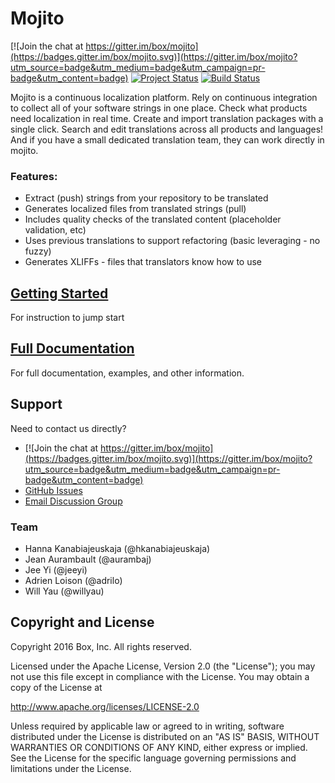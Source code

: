 Mojito 
====

[![Join the chat at https://gitter.im/box/mojito](https://badges.gitter.im/box/mojito.svg)](https://gitter.im/box/mojito?utm_source=badge&utm_medium=badge&utm_campaign=pr-badge&utm_content=badge)
[![Project Status](http://opensource.box.com/badges/active.svg)](http://opensource.box.com/badges)
[![Build Status](https://travis-ci.org/box/mojito.svg?branch=master)](https://travis-ci.org/box/mojito/branches)


Mojito is a continuous localization platform. Rely on continuous integration to collect all of your software strings in one place. Check what products need localization in real time. Create and import translation packages with a single click. Search and edit translations across all products and languages! And if you have a small dedicated translation team, they can work directly in mojito.

### Features:
- Extract (push) strings from your repository to be translated
- Generates localized files from translated strings (pull)
- Includes quality checks of the translated content (placeholder validation, etc)
- Uses previous translations to support refactoring (basic leveraging - no fuzzy)
- Generates XLIFFs - files that translators know how to use

## [Getting Started](http://opensource.box.com/mojito/docs/guides/getting-started/)
For instruction to jump start

## [Full Documentation](http://opensource.box.com/mojito/docs/)
For full documentation, examples, and other information.

## Support

Need to contact us directly? 
- [![Join the chat at https://gitter.im/box/mojito](https://badges.gitter.im/box/mojito.svg)](https://gitter.im/box/mojito?utm_source=badge&utm_medium=badge&utm_campaign=pr-badge&utm_content=badge)
- [GitHub Issues](https://github.com/Box/Mojito/issues)
- [Email Discussion Group](mailto:mojito-global@googlegroups.com)

### Team
- Hanna Kanabiajeuskaja (@hkanabiajeuskaja)
- Jean Aurambault (@aurambaj)
- Jee Yi (@jeeyi)
- Adrien Loison (@adrilo)
- Will Yau (@willyau)

## Copyright and License

Copyright 2016 Box, Inc. All rights reserved.

Licensed under the Apache License, Version 2.0 (the "License");
you may not use this file except in compliance with the License.
You may obtain a copy of the License at

   http://www.apache.org/licenses/LICENSE-2.0

Unless required by applicable law or agreed to in writing, software
distributed under the License is distributed on an "AS IS" BASIS,
WITHOUT WARRANTIES OR CONDITIONS OF ANY KIND, either express or implied.
See the License for the specific language governing permissions and
limitations under the License.
